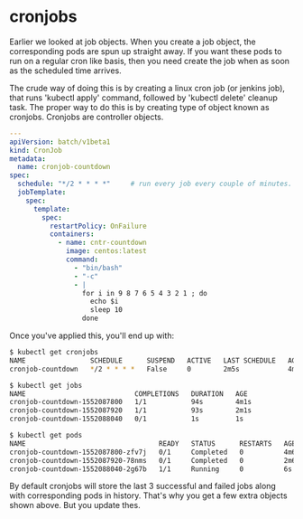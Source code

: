 # cronjobs

Earlier we looked at job objects. When you create a job object, the corresponding pods are spun up straight away. If you want these pods to run on a regular cron like basis, then you need create the job when as soon as the scheduled time arrives. 

The crude way of doing this is by creating a linux cron job (or jenkins job), that runs 'kubectl apply' command, followed by 'kubectl delete' cleanup task. The proper way to do this is by creating type of object known as cronjobs. Cronjobs are controller objects. 


```yaml
---
apiVersion: batch/v1beta1
kind: CronJob
metadata:
  name: cronjob-countdown
spec:
  schedule: "*/2 * * * *"     # run every job every couple of minutes. 
  jobTemplate:
    spec:
      template:
        spec:
          restartPolicy: OnFailure
          containers:
            - name: cntr-countdown
              image: centos:latest
              command:
                - "bin/bash"
                - "-c"
                - |
                  for i in 9 8 7 6 5 4 3 2 1 ; do
                    echo $i
                    sleep 10
                  done
```

Once you've applied this, you'll end up with:

```bash
$ kubectl get cronjobs
NAME                SCHEDULE      SUSPEND   ACTIVE   LAST SCHEDULE   AGE
cronjob-countdown   */2 * * * *   False     0        2m5s            4m57s

$ kubectl get jobs
NAME                           COMPLETIONS   DURATION   AGE
cronjob-countdown-1552087800   1/1           94s        4m1s
cronjob-countdown-1552087920   1/1           93s        2m1s
cronjob-countdown-1552088040   0/1           1s         1s

$ kubectl get pods
NAME                                 READY   STATUS      RESTARTS   AGE
cronjob-countdown-1552087800-zfv7j   0/1     Completed   0          4m6s
cronjob-countdown-1552087920-78nms   0/1     Completed   0          2m6s
cronjob-countdown-1552088040-2g67b   1/1     Running     0          6s
```

By default cronjobs will store the last 3 successful and failed jobs along with corresponding pods in history. That's why you get a few extra objects shown above. But you update thes. 





